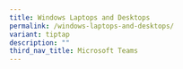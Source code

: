 ```yaml
---
title: Windows Laptops and Desktops
permalink: /windows-laptops-and-desktops/
variant: tiptap
description: ""
third_nav_title: Microsoft Teams
---
```

<p></p>